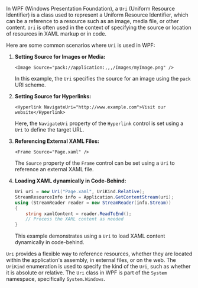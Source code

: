 In WPF (Windows Presentation Foundation), a `Uri` (Uniform Resource Identifier) is a class used to represent a Uniform Resource Identifier, which can be a reference to a resource such as an image, media file, or other content. `Uri` is often used in the context of specifying the source or location of resources in XAML markup or in code.

Here are some common scenarios where `Uri` is used in WPF:

1. **Setting Source for Images or Media:**
   ```xaml
   <Image Source="pack://application:,,,/Images/myImage.png" />
   ```
   In this example, the `Uri` specifies the source for an image using the `pack` URI scheme.

2. **Setting Source for Hyperlinks:**
   ```xaml
   <Hyperlink NavigateUri="http://www.example.com">Visit our website</Hyperlink>
   ```
   Here, the `NavigateUri` property of the `Hyperlink` control is set using a `Uri` to define the target URL.

3. **Referencing External XAML Files:**
   ```xaml
   <Frame Source="Page.xaml" />
   ```
   The `Source` property of the `Frame` control can be set using a `Uri` to reference an external XAML file.

4. **Loading XAML dynamically in Code-Behind:**
   ```csharp
   Uri uri = new Uri("Page.xaml", UriKind.Relative);
   StreamResourceInfo info = Application.GetContentStream(uri);
   using (StreamReader reader = new StreamReader(info.Stream))
   {
       string xamlContent = reader.ReadToEnd();
       // Process the XAML content as needed
   }
   ```
   This example demonstrates using a `Uri` to load XAML content dynamically in code-behind.

`Uri` provides a flexible way to reference resources, whether they are located within the application's assembly, in external files, or on the web. The `UriKind` enumeration is used to specify the kind of the `Uri`, such as whether it is absolute or relative. The `Uri` class in WPF is part of the `System` namespace, specifically `System.Windows`.